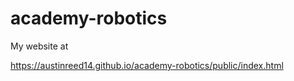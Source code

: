 # academy-robotics


My website at

https://austinreed14.github.io/academy-robotics/public/index.html
